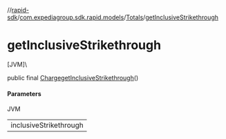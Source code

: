 //[rapid-sdk](../../../index.md)/[com.expediagroup.sdk.rapid.models](../index.md)/[Totals](index.md)/[getInclusiveStrikethrough](get-inclusive-strikethrough.md)

# getInclusiveStrikethrough

[JVM]\

public final [Charge](../-charge/index.md)[getInclusiveStrikethrough](get-inclusive-strikethrough.md)()

#### Parameters

JVM

| |
|---|
| inclusiveStrikethrough |
